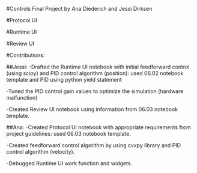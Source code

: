#Controls Final Project by Ana Diederich and Jessi Dirksen

#Protocol UI

#Runtime UI

#Review UI


#Contributions:

##Jessi: 
-Drafted the Runtime UI notebook with initial feedforward control (using scipy) and PID control algorithm (position): used 06.02 notebook template and PID using python yield statement

-Tuned the PID control gain values to optimize the simulation (hardware malfunction)

-Created Review UI notebook using information from 06.03 notebook template.

##Ana:
-Created Protocol UI notebook with appropriate requirements from project guidelines: used 06.03 notebook template. 

-Created feedforward control algorithm by using cvxpy library and PID control algorithm (velocity). 

-Debugged Runtime UI work function and widgets.
